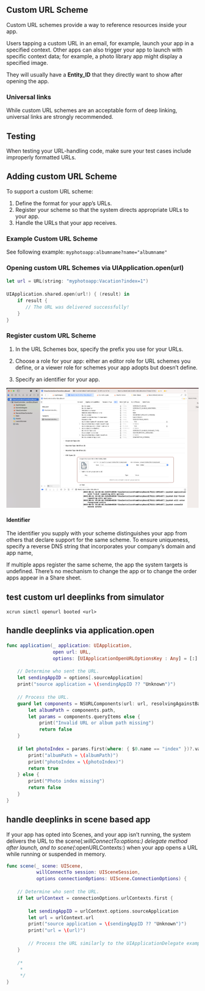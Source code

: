 

## Custom URL Scheme

Custom URL schemes provide a way to reference resources inside your app.

Users tapping a custom URL in an email, for example, launch your app in a specified context. Other apps can also trigger your app to launch with specific context data; for example, a photo library app might display a specified image.

They will usually have a **Entity_ID** that they directly want to show after opening the app.

### Universal links

While custom URL schemes are an acceptable form of deep linking, universal links are strongly recommended.

## Testing

When testing your URL-handling code, make sure your test cases include improperly formatted URLs.

## Adding custom URL Scheme

To support a custom URL scheme:

1. Define the format for your app’s URLs.
2. Register your scheme so that the system directs appropriate URLs to your app.
3. Handle the URLs that your app receives.



### Example Custom URL Scheme

See following example: `myphotoapp:albumname?name="albumname"`

### Opening custom URL Schemes via UIApplication.open(url)

```swift
let url = URL(string: "myphotoapp:Vacation?index=1")

UIApplication.shared.open(url!) { (result) in
    if result {
       // The URL was delivered successfully!
    }
}
```


### Register custom URL Scheme

1. In the URL Schemes box, specify the prefix you use for your URLs.

2. Choose a role for your app: either an editor role for URL schemes you define, or a viewer role for schemes your app adopts but doesn’t define.

3. Specify an identifier for your app.

![custom url schemes](../images/customurlschemes.png)

#### Identifier

The identifier you supply with your scheme distinguishes your app from others that declare support for the same scheme. To ensure uniqueness, specify a reverse DNS string that incorporates your company’s domain and app name,

If multiple apps register the same scheme, the app the system targets is undefined. There’s no mechanism to change the app or to change the order apps appear in a Share sheet.


## test custom url deeplinks from simulator

```
xcrun simctl openurl booted <url>
```

## handle deeplinks via application.open


```swift
func application(_ application: UIApplication,
                 open url: URL,
                 options: [UIApplicationOpenURLOptionsKey : Any] = [:] ) -> Bool {

    // Determine who sent the URL.
    let sendingAppID = options[.sourceApplication]
    print("source application = \(sendingAppID ?? "Unknown")")

    // Process the URL.
    guard let components = NSURLComponents(url: url, resolvingAgainstBaseURL: true),
        let albumPath = components.path,
        let params = components.queryItems else {
            print("Invalid URL or album path missing")
            return false
    }

    if let photoIndex = params.first(where: { $0.name == "index" })?.value {
        print("albumPath = \(albumPath)")
        print("photoIndex = \(photoIndex)")
        return true
    } else {
        print("Photo index missing")
        return false
    }
}
```

## handle deeplinks in scene based app

If your app has opted into Scenes, and your app isn’t running, the system delivers the URL to the scene(_:willConnectTo:options:) delegate method after launch, and to scene(_:openURLContexts:) when your app opens a URL while running or suspended in memory.



```swift
func scene(_ scene: UIScene, 
           willConnectTo session: UISceneSession, 
           options connectionOptions: UIScene.ConnectionOptions) {

    // Determine who sent the URL.
    if let urlContext = connectionOptions.urlContexts.first {

        let sendingAppID = urlContext.options.sourceApplication
        let url = urlContext.url
        print("source application = \(sendingAppID ?? "Unknown")")
        print("url = \(url)")

        // Process the URL similarly to the UIApplicationDelegate example.
    }

    /*
     *
     */
}
```